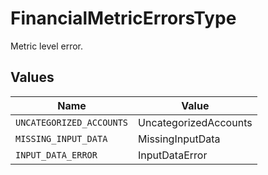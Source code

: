 # FinancialMetricErrorsType

Metric level error.


## Values

| Name                     | Value                    |
| ------------------------ | ------------------------ |
| `UNCATEGORIZED_ACCOUNTS` | UncategorizedAccounts    |
| `MISSING_INPUT_DATA`     | MissingInputData         |
| `INPUT_DATA_ERROR`       | InputDataError           |